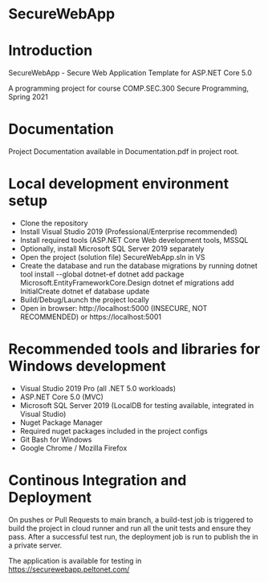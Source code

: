 # SecureWebApp

# Introduction

SecureWebApp - Secure Web Application Template for ASP.NET Core 5.0

A programming project for course COMP.SEC.300 Secure Programming, Spring 2021


# Documentation

Project Documentation available in Documentation.pdf in project root.


# Local development environment setup

- Clone the repository
- Install Visual Studio 2019 (Professional/Enterprise recommended)
- Install required tools (ASP.NET Core Web development tools, MSSQL
- Optionally, install Microsoft SQL Server 2019 separately
- Open the project (solution file) SecureWebApp.sln in VS
- Create the database and run the database migrations by running
  dotnet tool install --global dotnet-ef
  dotnet add package Microsoft.EntityFrameworkCore.Design
  dotnet ef migrations add InitialCreate
  dotnet ef database update
- Build/Debug/Launch the project locally
- Open in browser: http://localhost:5000 (INSECURE, NOT RECOMMENDED) or https://localhost:5001

# Recommended tools and libraries for Windows development

- Visual Studio 2019 Pro (all .NET 5.0 workloads)
- ASP.NET Core 5.0 (MVC)
- Microsoft SQL Server 2019 (LocalDB for testing available, integrated in Visual Studio)  
- Nuget Package Manager
- Required nuget packages included in the project configs
- Git Bash for Windows
- Google Chrome / Mozilla Firefox

# Continous Integration and Deployment

On pushes or Pull Requests to main branch, a build-test job is triggered to build the project in cloud runner and run all the unit tests and ensure they pass.
After a successful test run, the deployment job is run to publish the in a private server.

The application is available for testing in https://securewebapp.peltonet.com/
